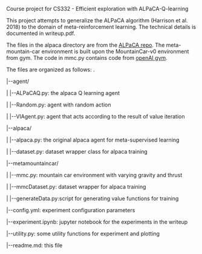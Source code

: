 Course project for CS332 - Efficient exploration with ALPaCA-Q-learning

This project attempts to generalize the ALPaCA algorithm (Harrison et al. 2018)
to the domain of meta-reinforcement learning. The technical details is
documented in writeup.pdf.

The files in the alpaca directory are from the [ALPaCA
repo](https://github.com/StanfordASL/ALPaCA). The meta-mountain-car environment
is built upon the MountainCar-v0 environment from gym. The code in mmc.py
contains code from [openAI
gym](https://github.com/openai/gym/blob/master/gym/envs/classic_control/mountain_car.py).

The files are organized as follows:
.

|--agent/

|  |--ALPaCAQ.py:    the alpaca Q learning agent

|  |--Random.py:     agent with random action

|  |--VIAgent.py:    agent that acts according to the result of value iteration

|--alpaca/

|  |--alpaca.py:     the original alpaca agent for meta-supervised learning

|  |--dataset.py:    dataset wrapper class for alpaca training

|--metamountaincar/

|  |--mmc.py:         mountain car environment with varying gravity and thrust

|  |--mmcDataset.py:  dataset wrapper for alpaca training

|  |--generateData.py:script for generating value functions for training

|--config.yml:        experiment configuration parameters

|--experiment.ipynb:  jupyter notebook for the experiments in the writeup

|--utility.py:        some utility functions for experiment and plotting

|--readme.md:         this file
